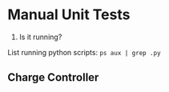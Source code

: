 # Manual Unit Tests

1) Is it running?

List running python scripts: `ps aux | grep .py`

## Charge Controller